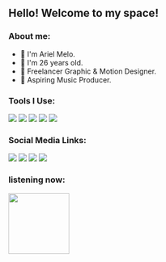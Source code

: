 ## Hello! Welcome to my space!

<h3>About me:</h3>
<ul>
  <li>🦄 I'm Ariel Melo.</li>
  <li>🌈 I'm 26 years old.</li>
  <li>🎨 Freelancer Graphic & Motion Designer.</li>
  <li>🎹 Aspiring Music Producer.</li>
</ul>

<div>
  <h3>Tools I Use:</h3>
  <img src="https://img.shields.io/badge/-Photoshop-001E36?style=for-the-badge&logo=adobe%20photoshop&logoColor=31A8FF"/>
  <img src="https://img.shields.io/badge/-Illustrator-330000?style=for-the-badge&logo=adobe%20illustrator&logoColor=FF9A00"/>
  <img src="https://img.shields.io/badge/-After%20Effects-00005B?style=for-the-badge&logo=adobe%20after%20effects&logoColor=9999FF"/>
  <img src="https://img.shields.io/badge/-Premiere%20Pro-00005B?style=for-the-badge&logo=adobe%20premiere%20pro&logoColor=9999FF"/>
  <img src="https://img.shields.io/badge/-Blender-E87D0D?style=for-the-badge&logo=blender&logoColor=FFFFFF"/>
</div>

<h3>Social Media Links:</h3>
<div>
  <a href="https://www.behance.net/arielgmelo" alt="Behance"> 
  <img src="https://img.shields.io/badge/Behance-1769ff?style=for-the-badge&logo=behance&logoColor=white"/></a>
  <a href="https://www.instagram.com/arielgmelo" alt="Instagram"> 
  <img src="https://img.shields.io/badge/Instagram-%23E4405F.svg?style=for-the-badge&logo=Instagram&logoColor=white"/></a>
  <a href="https://www.twitter.com/arielgmelo" alt="Twitter"> 
  <img src="https://img.shields.io/badge/Twitter-%231DA1F2.svg?style=for-the-badge&logo=Twitter&logoColor=white"/></a>
  <a href="https://www.twitch.tv/arielgmelo" alt="Twitch">
  <img src="https://img.shields.io/badge/Twitch-%239146FF.svg?style=for-the-badge&logo=Twitch&logoColor=white"/></a>
</div>

<h3>listening now:</h3>
<div>
  <img height="120em" src="https://spotify-github-profile.vercel.app/api/view?uid=a24wdiyu90y2tk6m686oe6778&cover_image=true&theme=natemoo-re&show_offline=false&background_color=121212&interchange=true&bar_color=bcb2d5&bar_color_cover=true"/>
</div>
